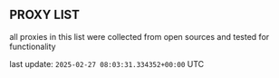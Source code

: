 ## PROXY LIST

all proxies in this list were collected from open sources and tested for functionality

last update: `2025-02-27 08:03:31.334352+00:00` UTC